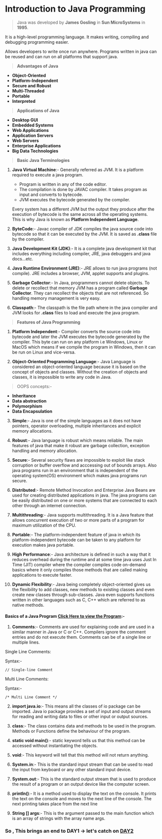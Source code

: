# Introduction to Java Programming 

> Java was developed by **James Gosling** in **Sun MicroSystems** in **1995**. 

It is a high-level programming language. It makes writing, compiling and debugging programming easier.

Allows developers to write once run anywhere. Programs written in java can be reused and can run on all platforms that support java.

> **Advantages of Java**
- **Object-Oriented**
- **Platform-Independent**
- **Secure and Robust**
- **Multi-Threaded**
- **Portable**
- **Interpreted**

> **Applications of Java**
- **Desktop GUI**
- **Embedded Systems**
- **Web Applications**
- **Application Servers**
- **Web Servers**
- **Enterprise Applications**
- **Big Data Technologies**

> **Basic Java Terminologies**
1. **Java Virtual Machine**:- Generally referred as JVM. It is a platform required to execute a java program.
    - Program is written in any of the code editor.
    - The compilation is done by JAVAC compiler. It takes program as input and converts to bytecode.
    - JVM executes the bytecode generated by the compiler.

    Every system has a different JVM but the output they produce after the execution of bytecode is the same across all the operating systems. This is why Java is known as **Platform Independent Language**.

2. **ByteCode**:- Javac compiler of JDK compiles the java source code into bytecode so that it can be executed by the JVM. It is saved as **.class** file by the compiler.

3. **Java Development Kit (JDK)**:- It is a complete java development kit that includes everything including compiler, JRE, java debuggers and java docs...etc.

4. **Java Runtime Environment (JRE)**:- JRE allows to run java programs (not compile). JRE includes a browser, JVM, applet supports and plugins.

5. **Garbage Collector**:- In Java, programmers cannot delete objects. To delete or recollect that memory JVM has a program called **Garbage Collector**. They can recollect the objects that are not referenced. So handling memory management is very easy.

6. **Classpath**:- The classpath is the file path where in the java compiler and JVM looks for **.class** files to load and execute the java program.

> **Features of Java Programming**
1. **Platform Independent**:- Compiler converts the source code into bytecode and later the JVM executes the bytecode generated by the compiler. This byte can run on any platform i.e Windows, Linux or MacOS which means if we compile the program in Windows, then it can be run on Linux and vice-versa. 

2. **Object-Oriented Programming Language**:- Java Language is considered an object-oriented language because it is based on the concept of objects and classes. Without the creation of objects and classes, it is impossible to write any code in Java. 
> OOPS concepts:-
   - **Inheritance**
   - **Data abstraction**
   - **Polymorphism**
   - **Data Encapsulation**

3. **Simple**:- Java is one of the simple languages as it does not have pointers, operator overloading, multiple inheritances and explicit memory allocations.

4. **Robust**:- Java language is robust which means reliable. The main features of java that make it robust are garbage collection, exception handling and memory allocation.

5. **Secure**:- Several security flaws are impossible to exploit like stack corruption or buffer overflow and acccessing out of bounds arrays. Also java programs run in an environment that is independent of the operating system(OS) environment which makes java programs run secure.

6. **Distributed**:- Remote Method Invocation and Enterprise Java Beans are used for creating distributed applications in java. The java programs can be easily distributed on one or more systems that are connected to each other through an internet connection.

7. **Multithreading**:-  Java supports multithreading. It is a Java feature that allows concurrent execution of two or more parts of a program for maximum utilization of the CPU.

8. **Portable**:- The platform-independent feature of java in which its platform-independent bytecode can be taken to any platform for execution makes java portable.

9. **High Performance**:- Java architecture is defined in such a way that it reduces overhead during the runtime and at some time java uses Just In Time (JIT) compiler where the compiler compiles code on-demand basics where it only compiles those methods that are called making applications to execute faster.

10. **Dynamic Flexibility**:- Java being completely object-oriented gives us the flexibility to add classes,  new methods to existing classes and even create new classes through sub-classes. Java even supports functions written in other languages such as C, C++ which are referred to as native methods.

#### Basics of a Java Program [Click Here to view the Program](https://github.com/manjunathnmessi/Mission-Google/blob/master/Day1/Learn.java):-

1. **Comments**:- Comments are used for explaining code and are used in a similar manner in Java or C or C++. Compilers ignore the comment entries and do not execute them. Comments can be of a single line or multiple lines.

Single Line Comments:

Syntax:-
````
// Single-line Comment
````

Multi Line Comments:

Syntax:-
````
/* Multi Line Comment */
````

2. **import java.io**:- This means all the classes of io package can be imported. Java io package provides a set of input and output streams for reading and writing data to files or other input or output sources.

3. **class**:- The class contains data and methods to be used in the program. Methods or Functions define the behaviour of the program.

4. **static void main()**:- static keyword tells us that this method can be accessed without instantiating the objects.

5. **void**:- This keyword will tell that this method will not return anything.

6. **System.in**:- This is the standard input stream that can be used to read the input from keyboard or any other standard input device.

7. **System.out**:- This is the standard output stream that is used to produce the result of a program or an output device like the computer screen.

8. **println()**:- It is a method used to display the text on the console. It prints the text on the console and moves to the next line of the console. The next printing takes place from the next line

9. **String [] args**:- This is the argument passed to the main function which is an array of strings with the array name args. 


### So , This brings an end to DAY1 -> let's catch on [DAY2](https://github.com/manjunathnmessi/Mission-Google/tree/master/Day2)
